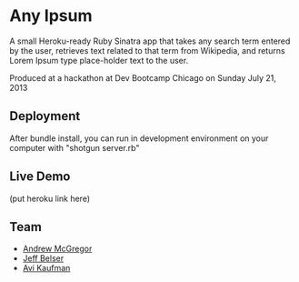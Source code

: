 # Any Ipsum

A small Heroku-ready Ruby Sinatra app that takes any search term entered by the 
user, retrieves text related to that term from Wikipedia, and returns Lorem
Ipsum type place-holder text to the user. 

Produced at a hackathon at Dev Bootcamp Chicago on Sunday July 21, 2013

## Deployment

After bundle install, you can run in development environment on your computer 
with "shotgun server.rb"

## Live Demo

(put heroku link here)

## Team

- [Andrew McGregor](https://github.com/andmcgregor)
- [Jeff Belser](https://github.com/JustAboutJeff)
- [Avi Kaufman](https://github.com/Ank13)
